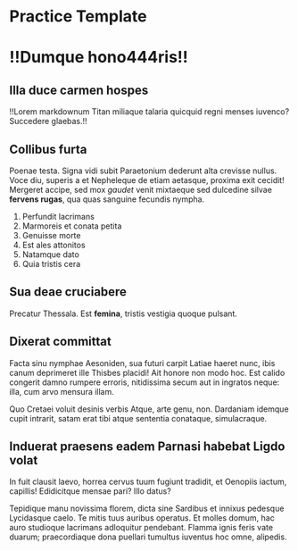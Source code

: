 # Practice Template

# !!Dumque hono444ris!!

## Illa duce carmen hospes

!!Lorem markdownum Titan miliaque talaria quicquid regni menses iuvenco? Succedere glaebas.!!

## Collibus furta

Poenae testa. Signa vidi subit Paraetonium dederunt alta crevisse nullus. Voce diu, superis a et Nepheleque de etiam aetasque, proxima exit cecidit! Mergeret accipe, sed mox *gaudet* venit mixtaeque sed dulcedine silvae **fervens rugas**, qua quas sanguine fecundis nympha.


1. Perfundit lacrimans
2. Marmoreis et conata petita
3. Genuisse morte
4. Est ales attonitos
5. Natamque dato
6. Quia tristis cera

## Sua deae cruciabere

Precatur Thessala. Est **femina**, tristis vestigia quoque pulsant.

## Dixerat committat

Facta sinu nymphae Aesoniden, sua futuri carpit Latiae haeret nunc, ibis canum deprimeret ille Thisbes placidi! Ait honore non modo hoc. Est calido congerit damno rumpere erroris, nitidissima secum aut in ingratos neque: illa, cum arvo mensura illam.

Quo Cretaei voluit desinis verbis Atque, arte genu, non. Dardaniam idemque cupit intrarit, satam erat tibi atque sententia conataque, simulacraque.

## Induerat praesens eadem Parnasi habebat Ligdo volat

In fuit clausit laevo, horrea cervus tuum fugiunt tradidit, et Oenopiis iactum, capillis! Edidicitque mensae pari? Illo datus?

Tepidique manu novissima florem, dicta sine Sardibus et innixus pedesque Lycidasque caelo. Te mitis tuus auribus operatus. Et molles domum, hac auro studioque lacrimans adloquitur pendebant. Flamma ignis feris vate duarum; praecordiaque dona puellari tumultus iuventus hoc omne, alipedis.